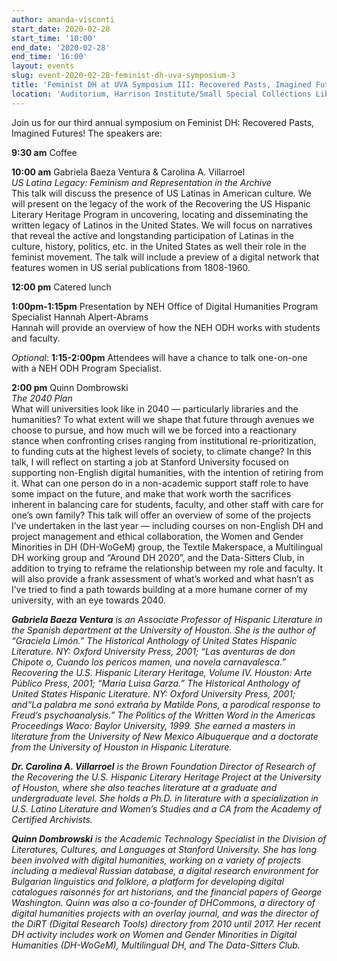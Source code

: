 ```yaml
---
author: amanda-visconti
start_date: 2020-02-28
start_time: '10:00'
end_date: '2020-02-28'
end_time: '16:00'
layout: events
slug: event-2020-02-28-feminist-dh-uva-symposium-3
title: 'Feminist DH at UVA Symposium III: Recovered Pasts, Imagined Futures'
location: 'Auditorium, Harrison Institute/Small Special Collections Library'
---
```


Join us for our third annual symposium on Feminist DH: Recovered Pasts, Imagined Futures! The speakers are:

**9:30 am** Coffee

**10:00 am** Gabriela Baeza Ventura & Carolina A. Villarroel  
_US Latina Legacy: Feminism and Representation in the Archive_  
This talk will discuss the presence of US Latinas in American culture. We will present on the legacy of the work of the Recovering the US Hispanic Literary Heritage Program in uncovering, locating and disseminating the written legacy of Latinos in the United States. We will focus on narratives that reveal the active and longstanding participation of Latinas in the culture, history, politics, etc. in the United States as well their role in the feminist movement. The talk will include a preview of a digital network that features women in US serial publications from 1808-1960.

**12:00 pm** Catered lunch

**1:00pm-1:15pm** Presentation by NEH Office of Digital Humanities Program Specialist Hannah Alpert-Abrams  
Hannah will provide an overview of how the NEH ODH works with students and faculty.

_Optional_: **1:15-2:00pm** Attendees will have a chance to talk one-on-one with a NEH ODH Program Specialist.

**2:00 pm** Quinn Dombrowski  
_The 2040 Plan_  
What will universities look like in 2040 — particularly libraries and the humanities? To what extent will we shape that future through avenues we choose to pursue, and how much will we be forced into a reactionary stance when confronting crises ranging from institutional re-prioritization, to funding cuts at the highest levels of society, to climate change? In this talk, I will reflect on starting a job at Stanford University focused on supporting non-English digital humanities, with the intention of retiring from it. What can one person do in a non-academic support staff role to have some impact on the future, and make that work worth the sacrifices inherent in balancing care for students, faculty, and other staff with care for one’s own family? This talk will offer an overview of some of the projects I’ve undertaken in the last year — including courses on non-English DH and project management and ethical collaboration, the Women and Gender Minorities in DH (DH-WoGeM) group, the Textile Makerspace, a Multilingual DH working group and “Around DH 2020”, and the Data-Sitters Club, in addition to trying to reframe the relationship between my role and faculty. It will also provide a frank assessment of what’s worked and what hasn’t as I’ve tried to find a path towards building at a more humane corner of my university, with an eye towards 2040.

_**Gabriela Baeza Ventura** is an Associate Professor of Hispanic Literature in the Spanish department at the University of Houston. She is the author of “Graciela Limón.” The Historical Anthology of United States Hispanic Literature. NY: Oxford University Press, 2001; “Las aventuras de don Chipote o, Cuando los pericos mamen, una novela carnavalesca.” Recovering the U.S. Hispanic Literary Heritage, Volume IV. Houston: Arte Público Press, 2001; “María Luisa Garza.” The Historical Anthology of United States Hispanic Literature. NY: Oxford University Press, 2001; and“La palabra me sonó extraña by Matilde Pons, a parodical response to Freud’s psychoanalysis.” The Politics of the Written Word in the Americas Proceedings Waco: Baylor University, 1999. She earned a masters in literature from the University of New Mexico Albuquerque and a doctorate from the University of Houston in Hispanic Literature._

_**Dr. Carolina A. Villarroel** is the Brown Foundation Director of Research of the Recovering the U.S. Hispanic Literary Heritage Project at the University of Houston, where she also teaches literature at a graduate and undergraduate level. She holds a Ph.D. in literature with a specialization in U.S. Latino Literature and Women’s Studies and a CA from the Academy of Certified Archivists._

_**Quinn Dombrowski** is the Academic Technology Specialist in the Division of Literatures, Cultures, and Languages at Stanford University. She has long been involved with digital humanities, working on a variety of projects including a medieval Russian database, a digital research environment for Bulgarian linguistics and folklore, a platform for developing digital catalogues raisonnés for art historians, and the financial papers of George Washington. Quinn was also a co-founder of DHCommons, a directory of digital humanities projects with an overlay journal, and was the director of the DiRT (Digital Research Tools) directory from 2010 until 2017. Her recent DH activity includes work on Women and Gender Minorities in Digital Humanities (DH-WoGeM), Multilingual DH, and The Data-Sitters Club._
